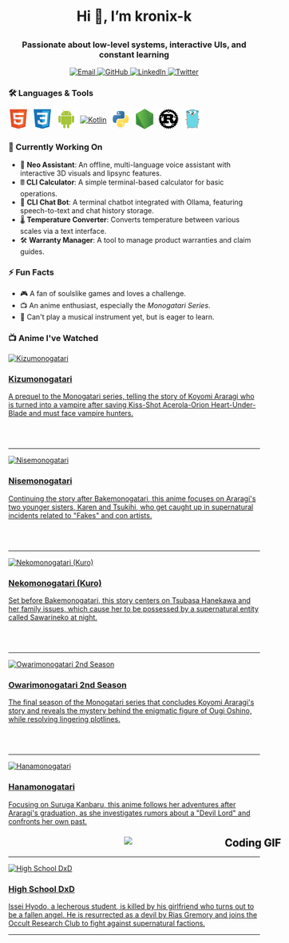 <h1 align="center">Hi 👋, I’m <strong>kronix-k</strong></h1>
<h2 align="center"><img src="https://media1.giphy.com/media/v1.Y2lkPTc5MGI3NjExNGl5b2NtNzExZTJ2dmVscnRzaDdjZXg2MHcxbXQ0djVybnJ3cWdxNyZlcD12MV9pbnRlcm5hbF9naWZfYnlfaWQmY3Q9Zw/GNPvfcYg0AxJYjDop6/giphy.gif"
align="center" alt="Coding GIF" width="500" height="500" style="position: absolute; right: 0; top: 50%; transform: translateY(-50%);/>
<h3 align="center"></h2>
<h3 align="center">
Passionate about low-level systems, interactive UIs, and constant learning
</h3>

<!-- Social links -->

<p align="center">
<a href="mailto:your.email@example.com">
<img src="https://img.shields.io/badge/Email-your.email@example.com-blue" alt="Email">
</a>
<a href="https://github.com/kronix-k" target="_blank" rel="noreferrer">
<img src="https://img.shields.io/badge/GitHub-@kronix--k-black" alt="GitHub">
</a>
<a href="https://www.linkedin.com/in/kronix-k" target="_blank" rel="noreferrer">
<img src="https://img.shields.io/badge/LinkedIn-kronix--k-0A66C2" alt="LinkedIn">
</a>
<a href="https://twitter.com/kronix_k" target="_blank" rel="noreferrer">
<img src="https://img.shields.io/badge/Twitter-@kronix__k-1DA1F2" alt="Twitter">
</a>
</p>

<h3 align="left">🛠 Languages & Tools</h3>
<p align="left" style="display: flex; flex-wrap: wrap; gap: 8px; align-items: center; position: relative;">
<!-- contoh beberapa icon; tambahkan sesuai kebutuhan -->
<a href="https://www.w3.org/html/" target="_blank" rel="noreferrer">
<img src="https://raw.githubusercontent.com/devicons/devicon/master/icons/html5/html5-original.svg"
alt="HTML5" width="40" height="40"/>
</a>
<a href="https://www.w3schools.com/css/" target="_blank" rel="noreferrer">
<img src="https://raw.githubusercontent.com/devicons/devicon/master/icons/css3/css3-original.svg"
alt="CSS3" width="40" height="40"/>
</a>
<a href="https://developer.android.com" target="_blank" rel="noreferrer">
<img src="https://raw.githubusercontent.com/devicons/devicon/master/icons/android/android-original.svg"
alt="Android" width="40" height="40"/>
</a>
<a href="https://kotlinlang.org" target="_blank" rel="noreferrer">
<img src="https://www.vectorlogo.zone/logos/kotlinlang/kotlinlang-icon.svg"
alt="Kotlin" width="40" height="40"/>
</a>
<a href="https://www.python.org" target="_blank" rel="noreferrer">
<img src="https://raw.githubusercontent.com/devicons/devicon/master/icons/python/python-original.svg"
alt="Python" width="40" height="40"/>
</a>
<a href="https://nodejs.org" target="_blank" rel="noreferrer">
<img src="https://raw.githubusercontent.com/devicons/devicon/master/icons/nodejs/nodejs-original.svg"
alt="Node.js" width="40" height="40"/>
</a>
<a href="https://www.rust-lang.org" target="_blank" rel="noreferrer">
<img src="https://raw.githubusercontent.com/devicons/devicon/master/icons/rust/rust-plain.svg"
alt="Rust" width="40" height="40"/>
</a>
<a href="https://golang.org" target="_blank" rel="noreferrer">
<img src="https://raw.githubusercontent.com/devicons/devicon/master/icons/go/go-original.svg"
alt="Go" width="40" height="40"/>
</a>
</p>

<h3 align="left">🔭 Currently Working On</h3>
<ul>
<li>🤖 <strong>Neo Assistant</strong>: An offline, multi-language voice assistant with interactive 3D visuals and lipsync features.</li>
<li>🖩 <strong>CLI Calculator</strong>: A simple terminal-based calculator for basic operations.</li>
<li>📱 <strong>CLI Chat Bot</strong>: A terminal chatbot integrated with Ollama, featuring speech-to-text and chat history storage.</li>
<li>🌡️ <strong>Temperature Converter</strong>: Converts temperature between various scales via a text interface.</li>
<li>🛠️ <strong>Warranty Manager</strong>: A tool to manage product warranties and claim guides.</li>
</ul>

<h3 align="left">⚡ Fun Facts</h3>
<ul>
<li>🎮 A fan of soulslike games and loves a challenge.</li>
<li>📺 An anime enthusiast, especially the <em>Monogatari Series</em>.</li>
<li>🎵 Can't play a musical instrument yet, but is eager to learn.</li>
</ul>

<h3 align="left">📺 Anime I've Watched</h3>
<p align="left" style="display: flex; flex-wrap: wrap; gap: 12px;">
<a href="https://myanimelist.net/anime/24255/Kizumonogatari">
<img src="https://giffiles.alphacoders.com/495/49507.gif"
alt="Kizumonogatari" width="225" height="331"/>
<h3>Kizumonogatari</h3>
<p>A prequel to the Monogatari series, telling the story of Koyomi Araragi who is turned into a vampire after saving Kiss-Shot Acerola-Orion Heart-Under-Blade and must face vampire hunters.</p>
</a>
<br> <br><hr>
<a href="https://myanimelist.net/anime/11313/Nisemonogatari">
<img src="https://media1.tenor.com/m/0QCNcrgLi1sAAAAC/karen-araragi-monogatari.gif"
alt="Nisemonogatari" width="225" height="331"/>
<h3>Nisemonogatari</h3>
<p>Continuing the story after Bakemonogatari, this anime focuses on Araragi's two younger sisters, Karen and Tsukihi, who get caught up in supernatural incidents related to "Fakes" and con artists.</p>
</a>
<br> <br><hr>
<a href="https://myanimelist.net/anime/20865/Nekomonogatari__Kuro">
<img src="https://media1.tenor.com/m/0QCNcrgLi1sAAAAC/karen-araragi-monogatari.gif"
alt="Nekomonogatari (Kuro)" width="225" height="331"/>
<h3>Nekomonogatari (Kuro)</h3>
<p>Set before Bakemonogatari, this story centers on Tsubasa Hanekawa and her family issues, which cause her to be possessed by a supernatural entity called Sawarineko at night.</p>
</a>
<br> <br><hr>
<a href="https://myanimelist.net/anime/35247/Owarimonogatari_2nd_Season">
<img src="https://cdn.myanimelist.net/images/anime/6/87322.jpg"
alt="Owarimonogatari 2nd Season" width="225" height="331"/>
<h3>Owarimonogatari 2nd Season</h3>
<p>The final season of the Monogatari series that concludes Koyomi Araragi's story and reveals the mystery behind the enigmatic figure of Ougi Oshino, while resolving lingering plotlines.</p>
</a>
<br> <br><hr>
<a href="https://myanimelist.net/anime/21855/Hanamonogatari">
<img src="https://cdn.myanimelist.net/images/anime/13/65755.jpg"
alt="Hanamonogatari" width="225" height="331"/>
<h3>Hanamonogatari</h3>
<p>Focusing on Suruga Kanbaru, this anime follows her adventures after Araragi's graduation, as she investigates rumors about a "Devil Lord" and confronts her own past.</p>
</a>
<br> <br><hr>
<a href="https://myanimelist.net/anime/11617/High_School_DxD">
<img src="https://cdn.myanimelist.net/images/anime/1467/95694.jpg"
alt="High School DxD" width="225" height="331"/>
<h3>High School DxD</h3>
<p>Issei Hyodo, a lecherous student, is killed by his girlfriend who turns out to be a fallen angel. He is resurrected as a devil by Rias Gremory and joins the Occult Research Club to fight against supernatural factions.</p>
</a>
</p>
<hr>
<h2 align="center"><img src="https://media1.tenor.com/m/r5tCEX2bPvUAAAAC/math-yotsugi.gif"
align="center" alt="Coding GIF" width="500" height="500" style="position: absolute; right: 0; top: 50%; transform: translateY(-50%);/>
<h3 align="center"></h2>
